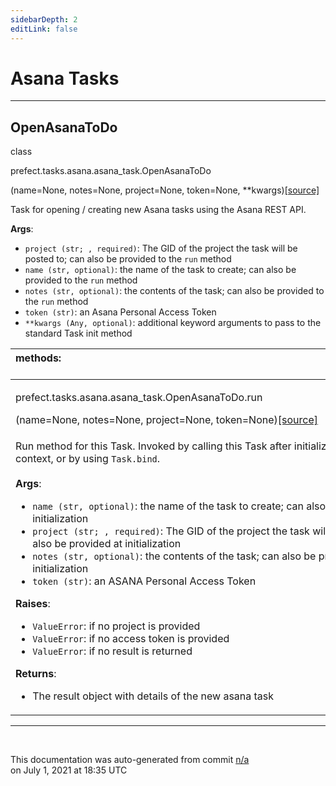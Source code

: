 ```yaml
---
sidebarDepth: 2
editLink: false
---
```

# Asana Tasks
---
 ## OpenAsanaToDo
 <div class='class-sig' id='prefect-tasks-asana-asana-task-openasanatodo'><p class="prefect-sig">class </p><p class="prefect-class">prefect.tasks.asana.asana_task.OpenAsanaToDo</p>(name=None, notes=None, project=None, token=None, **kwargs)<span class="source"><a href="https://github.com/PrefectHQ/prefect/blob/master/src/prefect/tasks/asana/asana_task.py#L11">[source]</a></span></div>

Task for opening / creating new Asana tasks using the Asana REST API.

**Args**:     <ul class="args"><li class="args">`project (str; , required)`: The GID of the project the task will be posted to;         can also be provided to the `run` method     </li><li class="args">`name (str, optional)`: the name of the task to create; can also be provided to the         `run` method     </li><li class="args">`notes (str, optional)`: the contents of the task; can also be provided to the `run` method     </li><li class="args">`token (str)`: an Asana Personal Access Token     </li><li class="args">`**kwargs (Any, optional)`: additional keyword arguments to pass to the standard Task         init method</li></ul>

|methods: &nbsp;&nbsp;&nbsp;&nbsp;&nbsp;&nbsp;&nbsp;&nbsp;&nbsp;&nbsp;&nbsp;&nbsp;&nbsp;&nbsp;&nbsp;&nbsp;&nbsp;&nbsp;&nbsp;&nbsp;&nbsp;&nbsp;&nbsp;&nbsp;&nbsp;&nbsp;&nbsp;&nbsp;&nbsp;&nbsp;&nbsp;&nbsp;&nbsp;&nbsp;&nbsp;&nbsp;&nbsp;&nbsp;&nbsp;&nbsp;&nbsp;&nbsp;&nbsp;&nbsp;&nbsp;&nbsp;&nbsp;&nbsp;&nbsp;&nbsp;&nbsp;&nbsp;&nbsp;&nbsp;&nbsp;&nbsp;&nbsp;&nbsp;&nbsp;&nbsp;&nbsp;&nbsp;&nbsp;&nbsp;&nbsp;&nbsp;&nbsp;&nbsp;&nbsp;&nbsp;&nbsp;&nbsp;&nbsp;&nbsp;&nbsp;&nbsp;&nbsp;&nbsp;&nbsp;&nbsp;&nbsp;&nbsp;&nbsp;&nbsp;&nbsp;&nbsp;&nbsp;&nbsp;&nbsp;&nbsp;&nbsp;&nbsp;&nbsp;&nbsp;&nbsp;&nbsp;&nbsp;&nbsp;&nbsp;&nbsp;&nbsp;&nbsp;&nbsp;&nbsp;&nbsp;&nbsp;&nbsp;&nbsp;&nbsp;&nbsp;&nbsp;&nbsp;&nbsp;&nbsp;&nbsp;&nbsp;&nbsp;&nbsp;&nbsp;&nbsp;&nbsp;&nbsp;&nbsp;&nbsp;&nbsp;&nbsp;&nbsp;&nbsp;&nbsp;&nbsp;&nbsp;&nbsp;&nbsp;&nbsp;&nbsp;&nbsp;&nbsp;&nbsp;&nbsp;&nbsp;&nbsp;&nbsp;&nbsp;&nbsp;&nbsp;&nbsp;&nbsp;&nbsp;&nbsp;&nbsp;|
|:----|
 | <div class='method-sig' id='prefect-tasks-asana-asana-task-openasanatodo-run'><p class="prefect-class">prefect.tasks.asana.asana_task.OpenAsanaToDo.run</p>(name=None, notes=None, project=None, token=None)<span class="source"><a href="https://github.com/PrefectHQ/prefect/blob/master/src/prefect/tasks/asana/asana_task.py#L40">[source]</a></span></div>
<p class="methods">Run method for this Task. Invoked by calling this Task after initialization within a Flow context, or by using `Task.bind`.<br><br>**Args**: <ul class="args"><li class="args">`name (str, optional)`: the name of the task to create; can also be provided at initialization </li><li class="args">`project (str; , required)`: The GID of the project the task will be posted to;     can also be provided at initialization </li><li class="args">`notes (str, optional)`: the contents of the task; can also be provided at initialization </li><li class="args">`token (str)`: an ASANA Personal Access Token</li></ul> **Raises**:     <ul class="args"><li class="args">`ValueError`: if no project is provided     </li><li class="args">`ValueError`: if no access token is provided     </li><li class="args">`ValueError`: if no result is returned</li></ul> **Returns**:     <ul class="args"><li class="args">The result object with details of the new asana task</li></ul></p>|

---
<br>


<p class="auto-gen">This documentation was auto-generated from commit <a href='https://github.com/PrefectHQ/prefect/commit/n/a'>n/a</a> </br>on July 1, 2021 at 18:35 UTC</p>